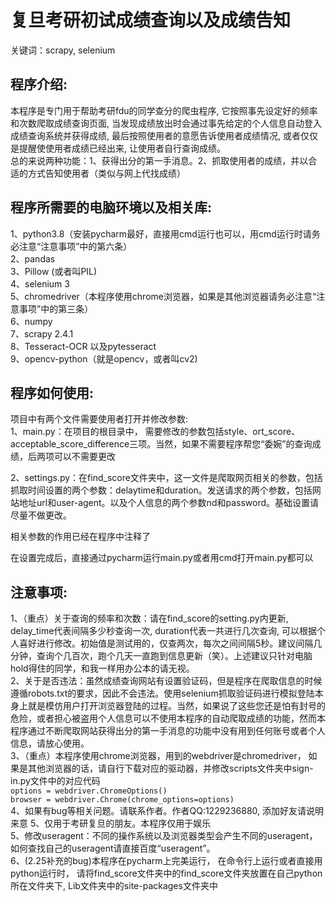 # 复旦考研初试成绩查询以及成绩告知 #
关键词：scrapy, selenium
## 程序介绍: ##
本程序是专门用于帮助考研fdu的同学查分的爬虫程序, 它按照事先设定好的频率和次数爬取成绩查询页面, 当发现成绩放出时会通过事先给定的个人信息自动登入成绩查询系统并获得成绩, 最后按照使用者的意愿告诉使用者成绩情况, 或者仅仅是提醒使使用者成绩已经出来, 让使用者自行查询成绩。  
总的来说两种功能：1、获得出分的第一手消息。2、抓取使用者的成绩，并以合适的方式告知使用者（类似与网上代找成绩）
## 程序所需要的电脑环境以及相关库: ##

1、python3.8（安装pycharm最好，直接用cmd运行也可以，用cmd运行时请务必注意“注意事项”中的第六条）  
2、pandas  
3、Pillow (或者叫PIL)  
4、selenium 3  
5、chromedriver（本程序使用chrome浏览器，如果是其他浏览器请务必注意“注意事项”中的第三条）  
6、numpy  
7、scrapy 2.4.1  
8、Tesseract-OCR 以及pytesseract  
9、opencv-python（就是opencv，或者叫cv2)  
## 程序如何使用: ## 
项目中有两个文件需要使用者打开并修改参数:  
1、main.py：在项目的根目录中， 需要修改的参数包括style、ort_score、acceptable_score_difference三项。当然，如果不需要程序帮您“委婉”的查询成绩，后两项可以不需要更改  
  
2、settings.py：在find_score文件夹中，这一文件是爬取网页相关的参数，包括抓取时间设置的两个参数：delaytime和duration。发送请求的两个参数，包括网站地址url和user-agent。以及个人信息的两个参数nd和password。基础设置请尽量不做更改。  
  
相关参数的作用已经在程序中注释了  
  
在设置完成后，直接通过pycharm运行main.py或者用cmd打开main.py都可以  
## 注意事项: ##
1、（重点）关于查询的频率和次数：请在find_score的setting.py内更新, delay_time代表间隔多少秒查询一次, duration代表一共进行几次查询,  可以根据个人喜好进行修改。初始值是测试用的，仅查两次，每次之间间隔5秒。建议间隔几分钟，查询个几百次，跑个几天一直跑到信息更新（笑）。上述建议只针对电脑hold得住的同学，和我一样用办公本的请无视。  
2、关于是否违法：虽然成绩查询网站有设置验证码，但是程序在爬取信息的时候遵循robots.txt的要求，因此不会违法。使用selenium抓取验证码进行模拟登陆本身上就是模仿用户打开浏览器登陆的过程。当然，如果说了这些您还是怕有封号的危险，或者担心被盗用个人信息可以不使用本程序的自动爬取成绩的功能，然而本程序通过不断爬取网站获得出分的第一手消息的功能中没有用到任何账号或者个人信息，请放心使用。  
3、（重点）本程序使用chrome浏览器，用到的webdriver是chromedriver， 如果是其他浏览器的话，请自行下载对应的驱动器，并修改scripts文件夹中sign-in.py文件中的对应代码  
`options = webdriver.ChromeOptions()`  
`browser = webdriver.Chrome(chrome_options=options)`  
4、如果有bug等相关问题。请联系作者。作者QQ:1229236880, 添加好友请说明来意
5、仅用于考研复旦的朋友。本程序仅用于娱乐  
5、修改useragent：不同的操作系统以及浏览器类型会产生不同的useragent，如何查找自己的useragent请直接百度“useragent”。  
6、(2.25补充的bug)本程序在pycharm上完美运行， 在命令行上运行或者直接用python运行时， 请将find_score文件夹中的find_score文件夹放置在自己python所在文件夹下, Lib文件夹中的site-packages文件夹中
